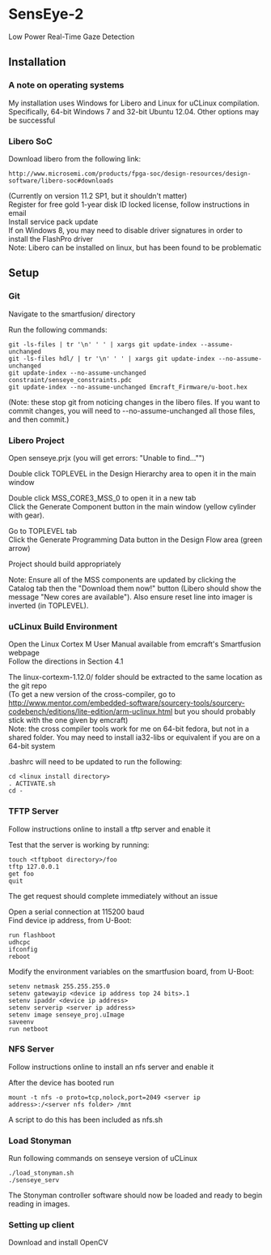 # SensEye-2
Low Power Real-Time Gaze Detection


## Installation
### A note on operating systems
My installation uses Windows for Libero and Linux for uCLinux compilation. 
Specifically, 64-bit Windows 7 and 32-bit Ubuntu 12.04. Other options may be
successful


### Libero SoC
Download libero from the following link:

    http://www.microsemi.com/products/fpga-soc/design-resources/design-software/libero-soc#downloads

(Currently on version 11.2 SP1, but it shouldn't matter)  
Register for free gold 1-year disk ID locked license, follow instructions in email  
Install service pack update  
If on Windows 8, you may need to disable driver signatures in order to install the FlashPro driver  
Note: Libero can be installed on linux, but has been found to be problematic


## Setup
### Git
Navigate to the smartfusion/ directory

Run the following commands:

    git -ls-files | tr '\n' ' ' | xargs git update-index --assume-unchanged
    git -ls-files hdl/ | tr '\n' ' ' | xargs git update-index --no-assume-unchanged
    git update-index --no-assume-unchanged constraint/senseye_constraints.pdc
    git update-index --no-assume-unchanged Emcraft_Firmware/u-boot.hex

(Note: these stop git from noticing changes in the libero files. If you want
to commit changes, you will need to --no-assume-unchanged all those files, and
then commit.)


### Libero Project
Open senseye.prjx (you will get errors: "Unable to find..."")

Double click TOPLEVEL in the Design Hierarchy area to open it in the main window

Double click MSS\_CORE3\_MSS\_0 to open it in a new tab  
Click the Generate Component button in the main window (yellow cylinder with gear). 

Go to TOPLEVEL tab  
Click the Generate Programming Data button in the Design Flow area (green arrow)

Project should build appropriately

Note: Ensure all of the MSS components are updated by clicking the Catalog tab then the "Download them now!" button (Libero should show the message "New cores are available"). Also ensure reset line into imager is inverted (in TOPLEVEL).


### uCLinux Build Environment
Open the Linux Cortex M User Manual available from emcraft's Smartfusion webpage  
Follow the directions in Section 4.1

The linux-cortexm-1.12.0/ folder should be extracted to the same location as the git repo  
(To get a new version of the cross-compiler, go to 
http://www.mentor.com/embedded-software/sourcery-tools/sourcery-codebench/editions/lite-edition/arm-uclinux.html
but you should probably stick with the one given by emcraft)  
Note: the cross compiler tools work for me on 64-bit fedora, but not in a shared folder. You may need to install ia32-libs or equivalent if you are on a 64-bit system

.bashrc will need to be updated to run the following:

    cd <linux install directory>
    . ACTIVATE.sh
    cd -


### TFTP Server
Follow instructions online to install a tftp server and enable it

Test that the server is working by running:

    touch <tftpboot directory>/foo
    tftp 127.0.0.1
    get foo
    quit

The get request should complete immediately without an issue

Open a serial connection at 115200 baud  
Find device ip address, from U-Boot:

    run flashboot
    udhcpc
    ifconfig
    reboot

Modify the environment variables on the smartfusion board, from U-Boot:

    setenv netmask 255.255.255.0
    setenv gatewayip <device ip address top 24 bits>.1
    setenv ipaddr <device ip address>
    setenv serverip <server ip address>
    setenv image senseye_proj.uImage
    saveenv
    run netboot


### NFS Server
Follow instructions online to install an nfs server and enable it

After the device has booted run
    
    mount -t nfs -o proto=tcp,nolock,port=2049 <server ip address>:/<server nfs folder> /mnt

A script to do this has been included as nfs.sh


### Load Stonyman
Run following commands on senseye version of uCLinux

    ./load_stonyman.sh
    ./senseye_serv

The Stonyman controller software should now be loaded and ready to begin reading in images.


### Setting up client
Download and install OpenCV

